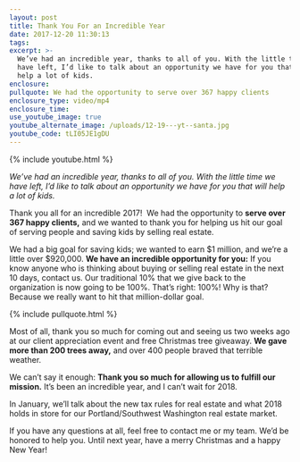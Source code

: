 ```yaml
---
layout: post
title: Thank You For an Incredible Year
date: 2017-12-20 11:30:13
tags:
excerpt: >-
  We’ve had an incredible year, thanks to all of you. With the little time we
  have left, I’d like to talk about an opportunity we have for you that will
  help a lot of kids.
enclosure:
pullquote: We had the opportunity to serve over 367 happy clients
enclosure_type: video/mp4
enclosure_time:
use_youtube_image: true
youtube_alternate_image: /uploads/12-19---yt--santa.jpg
youtube_code: tLI05JE1gDU
---
```



{% include youtube.html %}

*We’ve had an incredible year, thanks to all of you. With the little time we have left, I’d like to talk about an opportunity we have for you that will help a lot of kids.*

Thank you all for an incredible 2017!  We had the opportunity to **serve over 367 happy clients,** and we wanted to thank you for helping us hit our goal of serving people and saving kids by selling real estate.

We had a big goal for saving kids; we wanted to earn $1 million, and we’re a little over $920,000. **We have an incredible opportunity for you:** If you know anyone who is thinking about buying or selling real estate in the next 10 days, contact us. Our traditional 10% that we give back to the organization is now going to be 100%. That’s right: 100%! Why is that? Because we really want to hit that million-dollar goal.

{% include pullquote.html %}

Most of all, thank you so much for coming out and seeing us two weeks ago at our client appreciation event and free Christmas tree giveaway. **We gave more than 200 trees away,** and over 400 people braved that terrible weather.

We can’t say it enough: **Thank you so much for allowing us to fulfill our mission.** It’s been an incredible year, and I can’t wait for 2018.

In January, we’ll talk about the new tax rules for real estate and what 2018 holds in store for our Portland/Southwest Washington real estate market.

If you have any questions at all, feel free to contact me or my team. We’d be honored to help you. Until next year, have a merry Christmas and a happy New Year!<br>